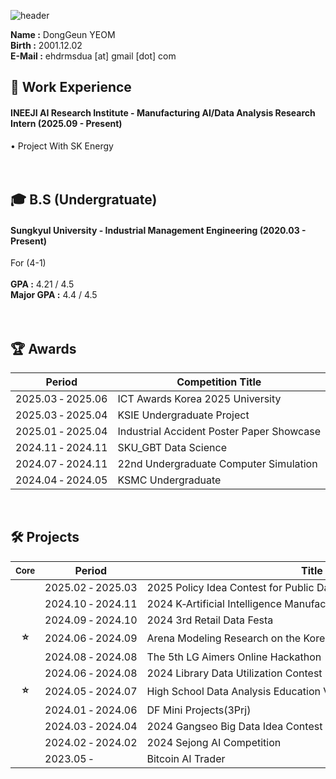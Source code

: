 ![header](https://capsule-render.vercel.app/api?type=waving&color=gradient&height=200&section=header&text=Dong_Geun_YEOM&fontSize=80)
 
__Name :__ DongGeun YEOM <br/>
__Birth :__ 2001.12.02 <br/>
__E-Mail :__ ehdrmsdua [at] gmail [dot] com <br/>
## 🏃 Work Experience
#### INEEJI AI Research Institute - Manufacturing AI/Data Analysis Research Intern (2025.09 - Present) <br/>
• Project With SK Energy <br/>
<br/>
<br/>
## 🎓 B.S (Undergratuate)
#### Sungkyul University - Industrial Management Engineering (2020.03 - Present) <br/>
For (4-1) <br/>
<br/>
__GPA :__ 4.21 / 4.5 <br/>
__Major GPA :__ 4.4 / 4.5 <br/>
<br/>
<br/>
## 🏆️ Awards
|Period|Competition Title|Award|Host|Link|
|---|---|---|---|---|
| 2025.03&nbsp;&#8209;&nbsp;2025.06 | ICT&nbsp;Awards&nbsp;Korea&nbsp;2025&nbsp;University | Encouragement | Korea&nbsp;Association&nbsp;of&nbsp;Information&nbsp;and&nbsp;Science&nbsp;Education |🔗|
| 2025.03&nbsp;&#8209;&nbsp;2025.04 | KSIE&nbsp;Undergraduate&nbsp;Project | Encouragement | Korean&nbsp;Society&nbsp;of&nbsp;Industrial&nbsp;and&nbsp;System&nbsp;Engineering |[🔗](https://github.com/ehdrmsdua/23rd_Undergraduate_Project_Competition_of_the_Korean_Society_of_Industrial_and_Systems_Engineering)|
| 2025.01&nbsp;&#8209;&nbsp;2025.04 | Industrial&nbsp;Accident&nbsp;Poster&nbsp;Paper&nbsp;Showcase |First Author| Labor&nbsp;Welfare&nbsp;Research&nbsp;Institute |[🔗](Poster_Paper_Competition_Utilizing_Industrial_Accident_Insurance_Panel_Data)|
| 2024.11&nbsp;&#8209;&nbsp;2024.11 | SKU_GBT&nbsp;Data&nbsp;Science| Gold | SKU_GBT,&nbsp;Samsung&nbsp;SDS,&nbsp;Data&nbsp;Solution |[🔗](https://github.com/ehdrmsdua/SKU_GBT_Data_Solution_Samsung_SDS_Data_Science_Competition)|
| 2024.07&nbsp;&#8209;&nbsp;2024.11 | 22nd&nbsp;Undergraduate&nbsp;Computer&nbsp;Simulation | 4th | Korean&nbsp;Simulation&nbsp;Society |[🔗](https://github.com/ehdrmsdua/Korean_Simulation_Society_Undergraduate_Competition)|
| 2024.04&nbsp;&#8209;&nbsp;2024.05 | KSMC&nbsp;Undergraduate| Excellence | Korean&nbsp;Society&nbsp;of&nbsp;Management&nbsp;Consulting |[🔗](https://github.com/ehdrmsdua/2024_Society_Of_Management_Consulting_Undergratuate_Contest)|

<br/>

## 🛠️ Projects 
|<sub>Core</sub>|Period|Title|Role|Link|
|:---:|---|---|---|---| 
&nbsp;| 2025.02&nbsp;&#8209;&nbsp;2025.03 | 2025&nbsp;Policy&nbsp;Idea&nbsp;Contest&nbsp;for&nbsp;Public&nbsp;Data&nbsp;Utilization&nbsp;in&nbsp;Dongdaemungu | Team&nbsp;Leader | [🔗](https://github.com/ehdrmsdua/2025_Policy_Idea_Contest_for_Public_Data_Utilization_in_Dongdaemungu)  
&nbsp; | 2024.10&nbsp;&#8209;&nbsp;2024.11 | 2024&nbsp;K&#8209;Artificial&nbsp;Intelligence&nbsp;Manufacturing&nbsp;Competition | Solo | [🔗](https://github.com/ehdrmsdua/2024_K-Artificial_Intelligence_Manufacturing_Competition)  
&nbsp; | 2024.09&nbsp;&#8209;&nbsp;2024.10 | 2024&nbsp;3rd&nbsp;Retail&nbsp;Data&nbsp;Festa | Team&nbsp;Member | [🔗](https://github.com/ehdrmsdua/2024_3rd_Retail_Data_Festa)  
**⭐** | 2024.06&nbsp;&#8209;&nbsp;2024.09 | Arena&nbsp;Modeling&nbsp;Research&nbsp;on&nbsp;the&nbsp;Korea&nbsp;Army | Research&nbsp;Assistant | [🔗](https://github.com/ehdrmsdua/Arena_Modeling_Research_on_the_Korea_Army)  
&nbsp; | 2024.08&nbsp;&#8209;&nbsp;2024.08 | The&nbsp;5th&nbsp;LG&nbsp;Aimers&nbsp;Online&nbsp;Hackathon | Team&nbsp;Member | [🔗](https://github.com/ehdrmsdua/The_5th_LG_Aimers_Online_Hackathon)  
&nbsp; | 2024.06&nbsp;&#8209;&nbsp;2024.08 | 2024&nbsp;Library&nbsp;Data&nbsp;Utilization&nbsp;Contest | Team&nbsp;Leader | [🔗](https://github.com/ehdrmsdua/2024_Library_Data_Utilization_Contest)  
**⭐** | 2024.05&nbsp;&#8209;&nbsp;2024.07 | High&nbsp;School&nbsp;Data&nbsp;Analysis&nbsp;Education&nbsp;Volunteer&nbsp;Work | Volunteer/Teacher | [🔗](https://github.com/ehdrmsdua/Data_Analysis_Education_Volunteer_DF)  
&nbsp;| 2024.01&nbsp;&#8209;&nbsp;2024.06 | DF&nbsp;Mini&nbsp;Projects(3Prj) | Team&nbsp;Leader,&nbsp;Member | [🔗](https://github.com/ehdrmsdua/DF_Mini_Projects)  
&nbsp; | 2024.03&nbsp;&#8209;&nbsp;2024.04 | 2024&nbsp;Gangseo&nbsp;Big&nbsp;Data&nbsp;Idea&nbsp;Contest | Solo | [🔗](https://github.com/ehdrmsdua/2024_Gangseo_Big_Data_Idea_Contest)  
&nbsp; | 2024.02&nbsp;&#8209;&nbsp;2024.02 | 2024&nbsp;Sejong&nbsp;AI&nbsp;Competition | Team&nbsp;Leader | [🔗](https://github.com/ehdrmsdua/2024_Sejong_AI_Competition)  
&nbsp; | 2023.05&nbsp;&#8209;&nbsp; | Bitcoin&nbsp;AI&nbsp;Trader | Solo | [🔗](https://github.com/ehdrmsdua/Bitcoin_AI_trader)


<br/>
<br/>

